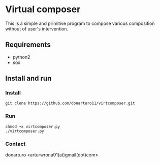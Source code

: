 # Virtual composer
This is a simple and primitive program
to compose various composition
without of user's intervention.

## Requirements
* python2
* sox

## Install and run
### Install
    git clone https://github.com/donarturo11/virtcomposer.git
### Run
    chmod +x virtcomposer.py
    ./virtcomposer.py
    
### Contact
donarturo <arturwrona91(at)gmail(dot)com>


